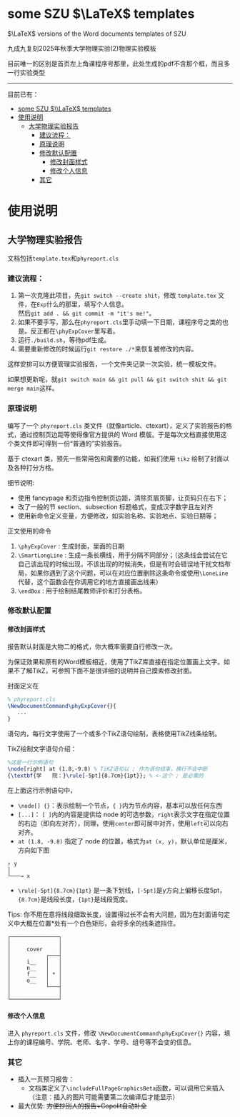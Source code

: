 # some SZU $\LaTeX$ templates

$\LaTeX$ versions of the Word documents templates of SZU

九成九复刻2025年秋季大学物理实验(2)物理实验模板

目前唯一的区别是首页左上角课程序号那里，此处生成的pdf不含那个框，而且多一行实验类型

---

目前已有：

- [some SZU $\\LaTeX$ templates](#some-szu-latex-templates)
- [使用说明](#使用说明)
  - [大学物理实验报告](#大学物理实验报告)
    - [建议流程：](#建议流程)
    - [原理说明](#原理说明)
    - [修改默认配置](#修改默认配置)
      - [修改封面样式](#修改封面样式)
      - [修改个人信息](#修改个人信息)
    - [其它](#其它)

# 使用说明

## 大学物理实验报告

文档包括`template.tex`和`phyreport.cls`

### 建议流程：

1. 第一次克隆此项目，先`git switch --create shit`，修改 `template.tex` 文件，在`Exp`什么的那里，填写个人信息。  
   然后`git add . && git commit -m "it's me!"`。
2. 如果不要手写，那么在`phyreport.cls`里手动填一下日期，课程序号之类的也是。反正都在`\phyExpCover`里写着。
3. 运行`./build.sh`，等待pdf生成。
4. 需要重新修改的时候运行`git restore ./*`来恢复被修改的内容。

这样安排可以方便管理实验报告，一个文件夹记录一次实验，统一模板文件。

如果想更新呢，就`git switch main && git pull && git switch shit && git merge main`这样。

### 原理说明

编写了一个 `phyreport.cls` 类文件（就像article、ctexart），定义了实验报告的格式，通过控制页边距等使得像官方提供的 Word 模版。于是每次文档直接使用这个类文件即可得到一份“普通的”实验报告。

基于 ctexart 类，预先一些常用包和需要的功能，如我们使用 `tikz` 绘制了封面以及各种打分方格。

细节说明: 
- 使用 fancypage 和页边指令控制页边距，清除页眉页脚，让页码只在右下；
- 改了一般的节 section、subsection 标题格式，变成汉字数字且左对齐
- 使用新命令定义变量，方便修改，如实验名称、实验地点、实验日期等；

正文使用的命令
1. `\phyExpCover` : 生成封面，里面的日期
2. `\SmartLongLine` : 生成一条长横线，用于分隔不同部分；（这条线会尝试在它自己该出现的时候出现，不该出现的时候消失，但是有时会错误地干扰文档布局，如果你遇到了这个问题，可以在对应位置删除这条命令或使用`\LoneLine`代替，这个函数会在你调用它的地方直接画出线来）
3. `\endBox` : 用于绘制结尾教师评价和打分表格。

### 修改默认配置

#### 修改封面样式

报告默认封面是大物二的格式，你大概率需要自行修改一次。

为保证效果和原有的Word模板相近，使用了TikZ库直接在指定位置画上文字。如果不了解TikZ，可参照下面不是很详细的说明并自己摸索修改封面。

封面定义在

```LaTeX
% phyreport.cls
\NewDocumentCommand\phyExpCover{}{
   ...
}
```
语句内，每行文字使用了一个或多个TikZ语句绘制，表格使用TikZ线条绘制。

TikZ绘制文字语句介绍：

```latex
%这是一行示例语句
\node[right] at (1.8,-9.8) % TiKZ语句以 ; 作为语句结束，换行不会中断
{\textbf{学　　院：}\rule[-5pt]{8.7cm}{1pt}}; % <-这个 ; 是必需的
```

在上面这行示例语句中， 
- `\node[] {}`：表示绘制一个节点，`{ }`内为节点内容，基本可以放任何东西
- `[...]`： `[ ]`内的内容是提供给 node 的可选参数，`right`表示文字在指定位置的右边（即向左对齐），同理，使用`center`即可居中对齐，使用`left`可以向右对齐。
- `at (1.8, -9.8)` 指定了 node 的位置，格式为`at (x, y)`，默认单位是厘米，方向如下图
```
↑ y
│
└───→ x
```
- `\rule[-5pt]{8.7cm}{1pt}` 是一条下划线，`[-5pt]`是y方向上偏移长度5pt，`{8.7cm}`是线段长度，`{1pt}`是线段宽度。

Tips: 你不用在意将线段细致长度，设置得过长不会有大问题，因为在封面语句定义中大概在位置*处有一个白色矩形，会将多余的线条遮挡住。

```
┌───────────────┐
│               │
│     cover     │
│           ┌───┤
│     i__   │   │
│     n__   │   │
│     f__   │ * │
│     o__   │   │
│           └───┤
│               │
└───────────────┘
```


#### 修改个人信息

进入 `phyreport.cls` 文件，修改 `\NewDocumentCommand\phyExpCover{}` 内容，填上你的课程编号、学院、老师、名字、学号、组号等不会变的信息。

### 其它
- 插入一页预习报告：
  - 文档类定义了`\includeFullPageGraphicsBeta`函数，可以调用它来插入（注意：插入的图片可能需要第二次编译后才能显示）
- 最大优势: ~~方便抄别人的报告+Copolit自动补全~~
